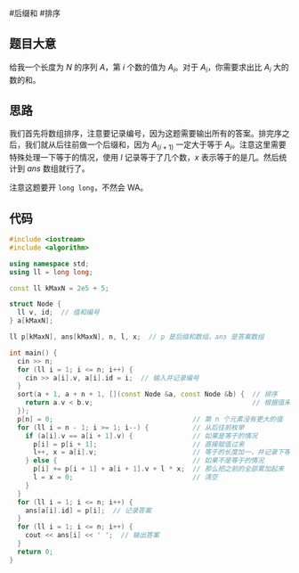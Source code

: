 #后缀和 #排序 

## 题目大意

给我一个长度为 $N$ 的序列 $A$，第 $i$ 个数的值为 $A_i$。对于 $A_i$，你需要求出比 $A_i$ 大的数的和。

## 思路

我们首先将数组排序，注意要记录编号，因为这题需要输出所有的答案。排完序之后，我们就从后往前做一个后缀和，因为 $A_{(i+1)}$ 一定大于等于 $A_i$。注意这里需要特殊处理一下等于的情况，使用 $l$ 记录等于了几个数，$x$ 表示等于的是几。然后统计到 $ans$ 数组就行了。

注意这题要开 `long long`，不然会 WA。

## 代码

```cpp
#include <iostream>
#include <algorithm>

using namespace std;
using ll = long long;

const ll kMaxN = 2e5 + 5;

struct Node {
  ll v, id;  // 值和编号
} a[kMaxN];

ll p[kMaxN], ans[kMaxN], n, l, x;  // p 是后缀和数组，ans 是答案数组

int main() {
  cin >> n;
  for (ll i = 1; i <= n; i++) {
    cin >> a[i].v, a[i].id = i;  // 输入并记录编号
  }
  sort(a + 1, a + n + 1, [](const Node &a, const Node &b) {  // 排序
    return a.v < b.v;                                        // 根据值来排序
  });
  p[n] = 0;                                   // 第 n 个元素没有更大的值
  for (ll i = n - 1; i >= 1; i--) {           // 从后往前枚举
    if (a[i].v == a[i + 1].v) {               // 如果是等于的情况
      p[i] = p[i + 1];                        // 直接赋值过来
      l++, x = a[i].v;                        // 等于的长度加一，并记录下等于的值
    } else {                                  // 如果不是等于的情况
      p[i] += p[i + 1] + a[i + 1].v + l * x;  // 那么把之前的全部累加起来
      l = x = 0;                              // 清空
    }
  }
  for (ll i = 1; i <= n; i++) {
    ans[a[i].id] = p[i];  // 记录答案
  }
  for (ll i = 1; i <= n; i++) {
    cout << ans[i] << ' ';  // 输出答案
  }
  return 0;
}
```